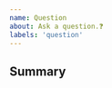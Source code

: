 ```yaml
---
name: Question
about: Ask a question.❓
labels: 'question'
---
```


## Summary

<!-- What do you need help with? -->

<!---
❗️❗️ Also, please consider donating (https://opencollective.com/filename-transformer-594) ❗️❗️

Donations will ensure the following:

🔨 Long term maintenance of the project
🛣 Progress on the roadmap
🐛 Quick responses to bug reports and help requests
 -->
